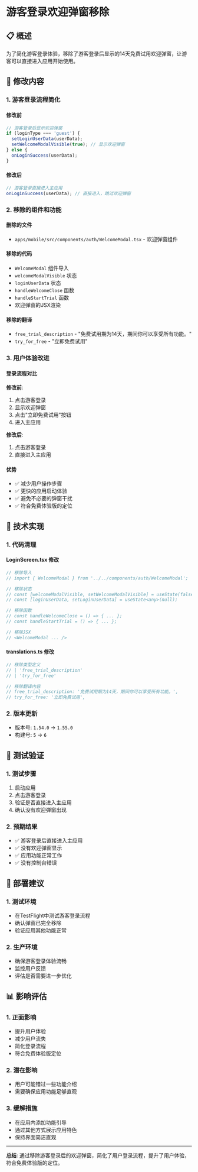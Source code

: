 # 游客登录欢迎弹窗移除

## 📋 概述

为了简化游客登录体验，移除了游客登录后显示的14天免费试用欢迎弹窗，让游客可以直接进入应用开始使用。

## 🎯 修改内容

### **1. 游客登录流程简化**

#### **修改前**
```javascript
// 游客登录后显示欢迎弹窗
if (loginType === 'guest') {
  setLoginUserData(userData);
  setWelcomeModalVisible(true); // 显示欢迎弹窗
} else {
  onLoginSuccess(userData);
}
```

#### **修改后**
```javascript
// 游客登录直接进入主应用
onLoginSuccess(userData); // 直接进入，跳过欢迎弹窗
```

### **2. 移除的组件和功能**

#### **删除的文件**
- `apps/mobile/src/components/auth/WelcomeModal.tsx` - 欢迎弹窗组件

#### **移除的代码**
- `WelcomeModal` 组件导入
- `welcomeModalVisible` 状态
- `loginUserData` 状态
- `handleWelcomeClose` 函数
- `handleStartTrial` 函数
- 欢迎弹窗的JSX渲染

#### **移除的翻译**
- `free_trial_description` - "免费试用期为14天，期间你可以享受所有功能。"
- `try_for_free` - "立即免费试用"

### **3. 用户体验改进**

#### **登录流程对比**

**修改前**:
1. 点击游客登录
2. 显示欢迎弹窗
3. 点击"立即免费试用"按钮
4. 进入主应用

**修改后**:
1. 点击游客登录
2. 直接进入主应用

#### **优势**
- ✅ 减少用户操作步骤
- ✅ 更快的应用启动体验
- ✅ 避免不必要的弹窗干扰
- ✅ 符合免费体验版的定位

## 🔧 技术实现

### **1. 代码清理**

#### **LoginScreen.tsx 修改**
```javascript
// 移除导入
// import { WelcomeModal } from '../../components/auth/WelcomeModal';

// 移除状态
// const [welcomeModalVisible, setWelcomeModalVisible] = useState(false);
// const [loginUserData, setLoginUserData] = useState<any>(null);

// 移除函数
// const handleWelcomeClose = () => { ... };
// const handleStartTrial = () => { ... };

// 移除JSX
// <WelcomeModal ... />
```

#### **translations.ts 修改**
```typescript
// 移除类型定义
// | 'free_trial_description'
// | 'try_for_free'

// 移除翻译内容
// free_trial_description: '免费试用期为14天，期间你可以享受所有功能。',
// try_for_free: '立即免费试用',
```

### **2. 版本更新**
- 版本号: `1.54.0` → `1.55.0`
- 构建号: `5` → `6`

## 🧪 测试验证

### **1. 测试步骤**
1. 启动应用
2. 点击游客登录
3. 验证是否直接进入主应用
4. 确认没有欢迎弹窗出现

### **2. 预期结果**
- ✅ 游客登录后直接进入主应用
- ✅ 没有欢迎弹窗显示
- ✅ 应用功能正常工作
- ✅ 没有控制台错误

## 🚀 部署建议

### **1. 测试环境**
- 在TestFlight中测试游客登录流程
- 确认弹窗已完全移除
- 验证应用其他功能正常

### **2. 生产环境**
- 确保游客登录体验流畅
- 监控用户反馈
- 评估是否需要进一步优化

## 📊 影响评估

### **1. 正面影响**
- 提升用户体验
- 减少用户流失
- 简化登录流程
- 符合免费体验版定位

### **2. 潜在影响**
- 用户可能错过一些功能介绍
- 需要确保应用功能足够直观

### **3. 缓解措施**
- 在应用内添加功能引导
- 通过其他方式展示应用特色
- 保持界面简洁直观

---

**总结**: 通过移除游客登录后的欢迎弹窗，简化了用户登录流程，提升了用户体验，符合免费体验版的定位。 